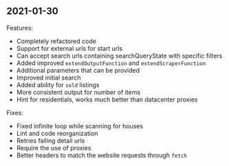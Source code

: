 ## 2021-01-30

Features:
- Completely refactored code
- Support for external urls for start urls
- Can accept search urls containing searchQueryState with specific filters
- Added improved `extendOutputFunction` and `extendScraperFunction`
- Additional parameters that can be provided
- Improved initial search
- Added ability for `sold` listings
- More consistent output for number of items
- Hint for residentials, works much better than datacenter proxies

Fixes:
- Fixed infinite loop while scanning for houses
- Lint and code reorganization
- Retries failing detail urls
- Require the use of proxies
- Better headers to match the website requests through `fetch`
